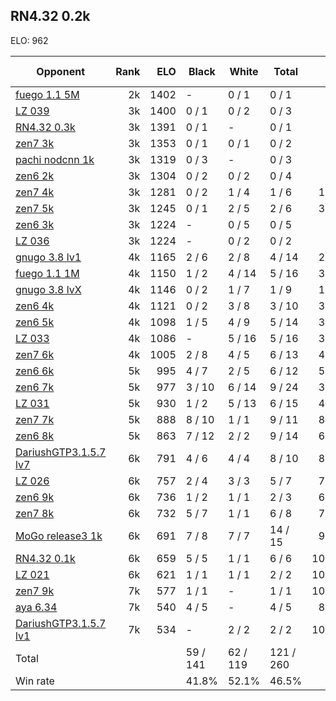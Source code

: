 ## RN4.32 0.2k ##

ELO: 962

Opponent | Rank | ELO | Black | White | Total | Win rate
---------|-----:|----:|-------|-------|-------|-------:
[fuego 1.1 5M](fuego%201.1%205M.md) | 2k | 1402 | - | 0 / 1 | 0 / 1 | 0.0%
[LZ 039](LZ%20039.md) | 3k | 1400 | 0 / 1 | 0 / 2 | 0 / 3 | 0.0%
[RN4.32 0.3k](RN4.32%200.3k.md) | 3k | 1391 | 0 / 1 | - | 0 / 1 | 0.0%
[zen7 3k](zen7%203k.md) | 3k | 1353 | 0 / 1 | 0 / 1 | 0 / 2 | 0.0%
[pachi nodcnn 1k](pachi%20nodcnn%201k.md) | 3k | 1319 | 0 / 3 | - | 0 / 3 | 0.0%
[zen6 2k](zen6%202k.md) | 3k | 1304 | 0 / 2 | 0 / 2 | 0 / 4 | 0.0%
[zen7 4k](zen7%204k.md) | 3k | 1281 | 0 / 2 | 1 / 4 | 1 / 6 | 16.7%
[zen7 5k](zen7%205k.md) | 3k | 1245 | 0 / 1 | 2 / 5 | 2 / 6 | 33.3%
[zen6 3k](zen6%203k.md) | 3k | 1224 | - | 0 / 5 | 0 / 5 | 0.0%
[LZ 036](LZ%20036.md) | 3k | 1224 | - | 0 / 2 | 0 / 2 | 0.0%
[gnugo 3.8 lv1](gnugo%203.8%20lv1.md) | 4k | 1165 | 2 / 6 | 2 / 8 | 4 / 14 | 28.6%
[fuego 1.1 1M](fuego%201.1%201M.md) | 4k | 1150 | 1 / 2 | 4 / 14 | 5 / 16 | 31.3%
[gnugo 3.8 lvX](gnugo%203.8%20lvX.md) | 4k | 1146 | 0 / 2 | 1 / 7 | 1 / 9 | 11.1%
[zen6 4k](zen6%204k.md) | 4k | 1121 | 0 / 2 | 3 / 8 | 3 / 10 | 30.0%
[zen6 5k](zen6%205k.md) | 4k | 1098 | 1 / 5 | 4 / 9 | 5 / 14 | 35.7%
[LZ 033](LZ%20033.md) | 4k | 1086 | - | 5 / 16 | 5 / 16 | 31.3%
[zen7 6k](zen7%206k.md) | 4k | 1005 | 2 / 8 | 4 / 5 | 6 / 13 | 46.2%
[zen6 6k](zen6%206k.md) | 5k | 995 | 4 / 7 | 2 / 5 | 6 / 12 | 50.0%
[zen6 7k](zen6%207k.md) | 5k | 977 | 3 / 10 | 6 / 14 | 9 / 24 | 37.5%
[LZ 031](LZ%20031.md) | 5k | 930 | 1 / 2 | 5 / 13 | 6 / 15 | 40.0%
[zen7 7k](zen7%207k.md) | 5k | 888 | 8 / 10 | 1 / 1 | 9 / 11 | 81.8%
[zen6 8k](zen6%208k.md) | 5k | 863 | 7 / 12 | 2 / 2 | 9 / 14 | 64.3%
[DariushGTP3.1.5.7 lv7](DariushGTP3.1.5.7%20lv7.md) | 6k | 791 | 4 / 6 | 4 / 4 | 8 / 10 | 80.0%
[LZ 026](LZ%20026.md) | 6k | 757 | 2 / 4 | 3 / 3 | 5 / 7 | 71.4%
[zen6 9k](zen6%209k.md) | 6k | 736 | 1 / 2 | 1 / 1 | 2 / 3 | 66.7%
[zen7 8k](zen7%208k.md) | 6k | 732 | 5 / 7 | 1 / 1 | 6 / 8 | 75.0%
[MoGo release3 1k](MoGo%20release3%201k.md) | 6k | 691 | 7 / 8 | 7 / 7 | 14 / 15 | 93.3%
[RN4.32 0.1k](RN4.32%200.1k.md) | 6k | 659 | 5 / 5 | 1 / 1 | 6 / 6 | 100.0%
[LZ 021](LZ%20021.md) | 6k | 621 | 1 / 1 | 1 / 1 | 2 / 2 | 100.0%
[zen7 9k](zen7%209k.md) | 7k | 577 | 1 / 1 | - | 1 / 1 | 100.0%
[aya 6.34](aya%206.34.md) | 7k | 540 | 4 / 5 | - | 4 / 5 | 80.0%
[DariushGTP3.1.5.7 lv1](DariushGTP3.1.5.7%20lv1.md) | 7k | 534 | - | 2 / 2 | 2 / 2 | 100.0%
Total | | | 59 / 141 | 62 / 119 | 121 / 260 | 
Win rate| | | 41.8% | 52.1% | 46.5% | 
